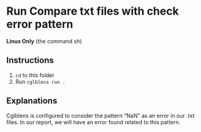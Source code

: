 # Run Compare txt files with check error pattern

**Linux Only**
(the command sh)

## Instructions

1. `cd` to this folder
2. Run `cglblens run .`

## Explanations

 Cglblens is configured to consider the pattern "NaN" as an error in our .txt files.
 In our report, we will have an error found related to this pattern.

